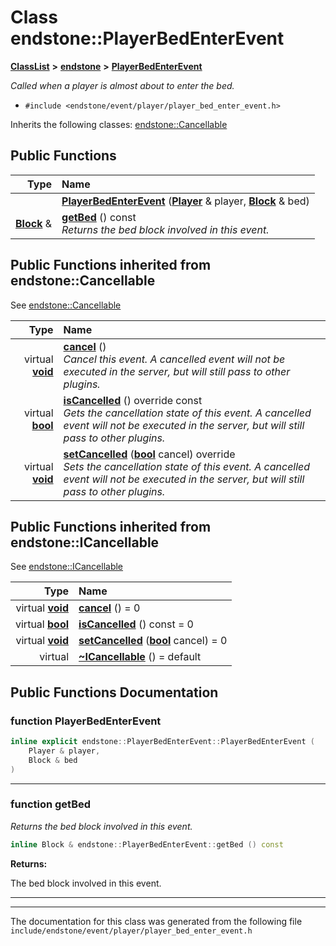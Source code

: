 

# Class endstone::PlayerBedEnterEvent



[**ClassList**](annotated.md) **>** [**endstone**](namespaceendstone.md) **>** [**PlayerBedEnterEvent**](classendstone_1_1PlayerBedEnterEvent.md)



_Called when a player is almost about to enter the bed._ 

* `#include <endstone/event/player/player_bed_enter_event.h>`



Inherits the following classes: [endstone::Cancellable](classendstone_1_1Cancellable.md)










































































## Public Functions

| Type | Name |
| ---: | :--- |
|   | [**PlayerBedEnterEvent**](#function-playerbedenterevent) ([**Player**](classendstone_1_1Player.md) & player, [**Block**](classendstone_1_1Block.md) & bed) <br> |
|  [**Block**](classendstone_1_1Block.md) & | [**getBed**](#function-getbed) () const<br>_Returns the bed block involved in this event._  |


## Public Functions inherited from endstone::Cancellable

See [endstone::Cancellable](classendstone_1_1Cancellable.md)

| Type | Name |
| ---: | :--- |
| virtual [**void**](classendstone_1_1Vector.md) | [**cancel**](classendstone_1_1Cancellable.md#function-cancel) () <br>_Cancel this event. A cancelled event will not be executed in the server, but will still pass to other plugins._  |
| virtual [**bool**](classendstone_1_1Vector.md) | [**isCancelled**](classendstone_1_1Cancellable.md#function-iscancelled) () override const<br>_Gets the cancellation state of this event. A cancelled event will not be executed in the server, but will still pass to other plugins._  |
| virtual [**void**](classendstone_1_1Vector.md) | [**setCancelled**](classendstone_1_1Cancellable.md#function-setcancelled) ([**bool**](classendstone_1_1Vector.md) cancel) override<br>_Sets the cancellation state of this event. A cancelled event will not be executed in the server, but will still pass to other plugins._  |


## Public Functions inherited from endstone::ICancellable

See [endstone::ICancellable](classendstone_1_1ICancellable.md)

| Type | Name |
| ---: | :--- |
| virtual [**void**](classendstone_1_1Vector.md) | [**cancel**](classendstone_1_1ICancellable.md#function-cancel) () = 0<br> |
| virtual [**bool**](classendstone_1_1Vector.md) | [**isCancelled**](classendstone_1_1ICancellable.md#function-iscancelled) () const = 0<br> |
| virtual [**void**](classendstone_1_1Vector.md) | [**setCancelled**](classendstone_1_1ICancellable.md#function-setcancelled) ([**bool**](classendstone_1_1Vector.md) cancel) = 0<br> |
| virtual  | [**~ICancellable**](classendstone_1_1ICancellable.md#function-icancellable) () = default<br> |
















































































## Public Functions Documentation




### function PlayerBedEnterEvent 

```C++
inline explicit endstone::PlayerBedEnterEvent::PlayerBedEnterEvent (
    Player & player,
    Block & bed
) 
```




<hr>



### function getBed 

_Returns the bed block involved in this event._ 
```C++
inline Block & endstone::PlayerBedEnterEvent::getBed () const
```





**Returns:**

The bed block involved in this event. 





        

<hr>

------------------------------
The documentation for this class was generated from the following file `include/endstone/event/player/player_bed_enter_event.h`

